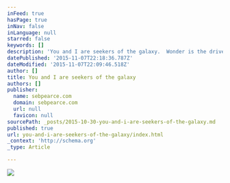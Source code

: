 ```yaml
---
inFeed: true
hasPage: true
inNav: false
inLanguage: null
starred: false
keywords: []
description: 'You and I are seekers of the galaxy.  Wonder is the driver of science. Wisdom is the growth of life-force, and of us.  Nothing is impossible.  It is time to tak'
datePublished: '2015-11-07T22:18:36.787Z'
dateModified: '2015-11-07T22:09:46.518Z'
author: []
title: You and I are seekers of the galaxy
authors: []
publisher:
  name: sebpearce.com
  domain: sebpearce.com
  url: null
  favicon: null
sourcePath: _posts/2015-10-30-you-and-i-are-seekers-of-the-galaxy.md
published: true
url: you-and-i-are-seekers-of-the-galaxy/index.html
_context: 'http://schema.org'
_type: Article

---
```

![](https://the-grid-user-content.s3-us-west-2.amazonaws.com/9eecfc57-70fd-4194-b8bb-4a1c78b130b2.jpg)